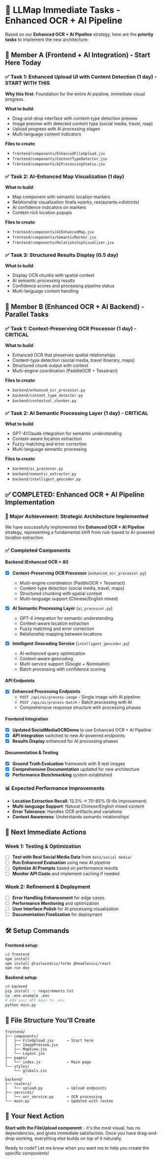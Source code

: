 # 🚀 LLMap Immediate Tasks - Enhanced OCR + AI Pipeline

Based on our **Enhanced OCR + AI Pipeline** strategy, here are the **priority tasks** to implement the new architecture:

## 🎯 Member A (Frontend + AI Integration) - Start Here Today

### ✅ Task 1: Enhanced Upload UI with Content Detection (1 day) - **START WITH THIS**
**Why this first**: Foundation for the entire AI pipeline, immediate visual progress.

**What to build**:
- Drag-and-drop interface with content-type detection preview
- Image preview with detected content type (social media, travel, map)
- Upload progress with AI processing stages
- Multi-language content indicators

**Files to create**:
- `frontend/components/EnhancedFileUpload.jsx`
- `frontend/components/ContentTypeDetector.jsx`
- `frontend/components/AIProcessingStatus.jsx`

### ✅ Task 2: AI-Enhanced Map Visualization (1 day)
**What to build**:
- Map component with semantic location markers
- Relationship visualization (trails→parks, restaurants→districts)
- AI confidence indicators on markers
- Context-rich location popups

**Files to create**:
- `frontend/components/AIEnhancedMap.jsx`
- `frontend/components/SemanticMarker.jsx`
- `frontend/components/RelationshipVisualizer.jsx`

### ✅ Task 3: Structured Results Display (0.5 day)
**What to build**:
- Display OCR chunks with spatial context
- AI semantic processing results
- Confidence scores and processing pipeline status
- Multi-language content handling

## 🎯 Member B (Enhanced OCR + AI Backend) - Parallel Tasks

### ✅ Task 1: Context-Preserving OCR Processor (1 day) - **CRITICAL**
**What to build**:
- Enhanced OCR that preserves spatial relationships
- Content-type detection (social media, travel itinerary, maps)
- Structured chunk output with context
- Multi-engine coordination (PaddleOCR + Tesseract)

**Files to create**:
- `backend/enhanced_ocr_processor.py`
- `backend/content_type_detector.py`
- `backend/contextual_chunker.py`

### ✅ Task 2: AI Semantic Processing Layer (1 day) - **CRITICAL**
**What to build**:
- GPT-4/Claude integration for semantic understanding
- Context-aware location extraction
- Fuzzy matching and error correction
- Multi-language semantic processing

**Files to create**:
- `backend/ai_processor.py`
- `backend/semantic_extractor.py`
- `backend/intelligent_geocoder.py`

## ✅ COMPLETED: Enhanced OCR + AI Pipeline Implementation

### 🎉 Major Achievement: Strategic Architecture Implemented
We have successfully implemented the **Enhanced OCR + AI Pipeline** strategy, representing a fundamental shift from rule-based to AI-powered location extraction.

### ✅ Completed Components

#### Backend (Enhanced OCR + AI)
- [x] **Context-Preserving OCR Processor** (`enhanced_ocr_processor.py`)
  - Multi-engine coordination (PaddleOCR + Tesseract)
  - Content-type detection (social media, travel, maps)
  - Structured chunking with spatial context
  - Multi-language support (Chinese/English mixed)

- [x] **AI Semantic Processing Layer** (`ai_processor.py`)
  - GPT-4 integration for semantic understanding
  - Context-aware location extraction
  - Fuzzy matching and error correction
  - Relationship mapping between locations

- [x] **Intelligent Geocoding Service** (`intelligent_geocoder.py`)
  - AI-enhanced query optimization
  - Context-aware geocoding
  - Multi-service support (Google + Nominatim)
  - Batch processing with confidence scoring

#### API Endpoints
- [x] **Enhanced Processing Endpoints**
  - `POST /api/ai/process-image` - Single image with AI pipeline
  - `POST /api/ai/process-batch` - Batch processing with AI
  - Comprehensive response structure with processing phases

#### Frontend Integration
- [x] **Updated SocialMediaOCRDemo** to use Enhanced OCR + AI Pipeline
- [x] **API Integration** switched to new AI-powered endpoints
- [x] **Results Display** enhanced for AI processing phases

#### Documentation & Testing
- [x] **Ground Truth Evaluation** framework with 8 test images
- [x] **Comprehensive Documentation** updated for new architecture
- [x] **Performance Benchmarking** system established

### 📊 Expected Performance Improvements
- **Location Extraction Recall**: 13.3% → 70-85% (5-6x improvement)
- **Multi-language Support**: Natural Chinese/English mixed content
- **Error Tolerance**: Handles OCR artifacts and variations
- **Context Awareness**: Understands semantic relationships

## 🚀 Next Immediate Actions

### Week 1: Testing & Optimization
- [ ] **Test with Real Social Media Data** from `data/social media/`
- [ ] **Run Enhanced Evaluation** using new AI pipeline
- [ ] **Optimize AI Prompts** based on performance results
- [ ] **Monitor API Costs** and implement caching if needed

### Week 2: Refinement & Deployment
- [ ] **Error Handling Enhancement** for edge cases
- [ ] **Performance Monitoring** and optimization
- [ ] **User Interface Polish** for AI processing visualization
- [ ] **Documentation Finalization** for deployment

## 🛠️ Setup Commands

**Frontend setup**:
```bash
cd frontend
npm install
npm install @tailwindcss/forms @headlessui/react
npm run dev
```

**Backend setup**:
```bash
cd backend
pip install -r requirements.txt
cp .env.example .env
# Add your API keys to .env
python main.py
```

## 📁 File Structure You'll Create

```
frontend/
├── components/
│   ├── FileUpload.jsx      ← Start here
│   ├── ImagePreview.jsx    
│   ├── MapView.jsx         
│   └── Layout.jsx          
├── pages/
│   └── index.js            ← Main page
└── styles/
    └── globals.css         

backend/
├── routers/
│   └── upload.py           ← Upload endpoints
├── services/
│   └── ocr_service.py      ← OCR processing
└── main.py                 ← Updated with routes
```

## 🎯 Your Next Action

**Start with the FileUpload component** - it's the most visual, has no dependencies, and gives immediate satisfaction. Once you have drag-and-drop working, everything else builds on top of it naturally.

Ready to code? Let me know when you want me to help you create the specific components!